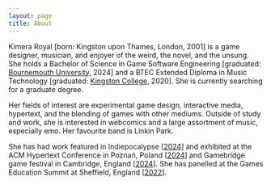 ```yaml
---
layout: page
title: About
---
```


Kimera Royal [born: Kingston upon Thames, London, 2001] is a game designer, musician, and enjoyer of the weird, the novel, and the unsung. She holds a Bachelor of Science in Game Software Engineering [graduated: [Bournemouth University](https://www.bournemouth.ac.uk/study/courses/bsc-hons-games-software-engineering), 2024] and a BTEC Extended Diploma in Music Technology [graduated: [Kingston College](https://stcg.ac.uk/kingston-college/music/l3-btec-national-foundation-diploma-in-music-production-technology), 2020]. She is currently searching for a graduate degree.

Her fields of interest are experimental game design, interactive media, hypertext, and the blending of games with other mediums. Outside of study and work, she is interested in webcomics and a large assortment of music, especially emo. Her favourite band is Linkin Park.

She has had work featured in Indiepocalypse [[2024](https://pizzapranks.itch.io/indiepocalypse-56)] and exhibited at the ACM Hypertext Conference in Poznań, Poland [[2024](https://ht.acm.org/ht2024/interactive-narrative-exhibition/)] and Gamebridge game festival in Cambridge, England [[2024](https://gamebridge.uk/)]. She has panelled at the Games Education Summit at Sheffield, England [[2022](https://thebgi.uk/vocation/games-education-summit-22-schedule/)].